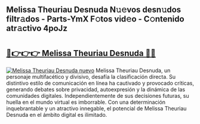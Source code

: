 ## Melissa Theuriau Desnuda N𝚞𝚎vos desn𝚞dos filtr𝚊dos - Parts-YmX F𝚘tos vid𝚎o - C𝚘ntenido atr𝚊ctivo 4poJz

# <h2><a href="http://mb3akjm.tromn.icu/?c=Melissa+Theuriau+Desnuda">🔗👉👉👉 Melissa Theuriau Desnuda 🔗🔗</a></h2>

[![Melissa Theuriau Desnuda nuevo](https://i.imgur.com/pEAQMta.gif)](http://mb3akjm.tromn.icu/?c=Melissa+Theuriau+Desnuda)
Melissa Theuriau Desnuda, un personaje multifacético y divisivo, desafía la clasificación directa. Su distintivo estilo de comunicación en línea ha cautivado y provocado críticas, generando debates sobre privacidad, autoexpresión y la dinámica de las comunidades digitales. Independientemente de sus decisiones futuras, su huella en el mundo virtual es imborrable. Con una determinación inquebrantable y un atractivo innegable, el potencial de Melissa Theuriau Desnuda en el ámbito digital es ilimitado.
